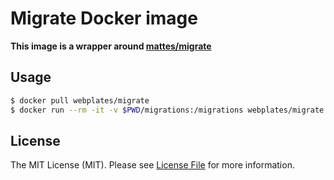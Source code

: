 # Migrate Docker image

**This image is a wrapper around [mattes/migrate](https://github.com/mattes/migrate)**


## Usage

``` bash
$ docker pull webplates/migrate
$ docker run --rm -it -v $PWD/migrations:/migrations webplates/migrate
```

## License

The MIT License (MIT). Please see [License File](LICENSE) for more information.
